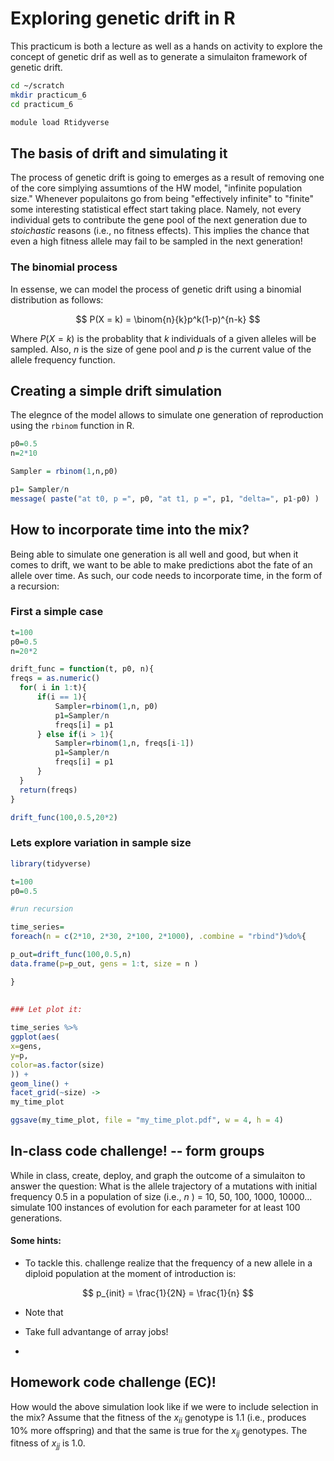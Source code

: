 # Exploring genetic drift in R

This practicum is both a lecture as well as a hands on activity to explore the concept of genetic drif as well as to generate a simulaiton framework of genetic drift.

```bash
cd ~/scratch
mkdir practicum_6
cd practicum_6

module load Rtidyverse
```

## The basis of drift and simulating it

The process of genetic drift is going to emerges as a result of removing one of the core simplying assumtions of the HW model, "infinite population size." Whenever populaitons go from being "effectively infinite" to "finite" some interesting statistical effect start taking place. Namely, not every individual gets to contribute the gene pool of the next generation due to *stoichastic* reasons (i.e., no fitness effects). This implies the chance that even a high fitness allele may fail to be sampled in the next generation!

### The binomial process

In essense, we can model the process of genetic drift using a binomial distribution as follows: 


$$
P(X = k) = \binom{n}{k}p^k(1-p)^{n-k}
$$

Where $P(X = k)$ is the probablity that $k$ individuals of a given alleles will be sampled. Also, $n$ is the size of gene pool and $p$ is the current value of the allele frequency function. 

## Creating a simple drift simulation

The elegnce of the model allows to simulate one generation of reproduction using the `rbinom` function in R.

```r
p0=0.5
n=2*10

Sampler = rbinom(1,n,p0)

p1= Sampler/n
message( paste("at t0, p =", p0, "at t1, p =", p1, "delta=", p1-p0) )
```

## How to incorporate time into the mix?

Being able to simulate one generation is all well and good, but when it comes to drift, we want to be able to make predictions abot the fate of an allele over time. As such, our code needs to incorporate time, in the form of a recursion:

### First a simple case

```r
t=100
p0=0.5
n=20*2

drift_func = function(t, p0, n){
freqs = as.numeric()
  for( i in 1:t){
	  if(i == 1){
		  Sampler=rbinom(1,n, p0)
		  p1=Sampler/n
		  freqs[i] = p1
	  } else if(i > 1){
	  	  Sampler=rbinom(1,n, freqs[i-1])
		  p1=Sampler/n
		  freqs[i] = p1
	  }
  }
  return(freqs)
}

drift_func(100,0.5,20*2)
```

### Lets explore variation in sample size

```R
library(tidyverse)

t=100
p0=0.5

#run recursion

time_series=
foreach(n = c(2*10, 2*30, 2*100, 2*1000), .combine = "rbind")%do%{

p_out=drift_func(100,0.5,n)
data.frame(p=p_out, gens = 1:t, size = n )

}
 

### Let plot it: 
 
time_series %>% 
ggplot(aes(
x=gens,
y=p,
color=as.factor(size)
)) +
geom_line() +
facet_grid(~size) ->
my_time_plot

ggsave(my_time_plot, file = "my_time_plot.pdf", w = 4, h = 4)

```

## In-class code challenge! -- form groups

While in class, create, deploy, and graph the outcome of a simulaiton to answer the question: What is the allele trajectory of a mutations with initial frequency 0.5 in a population of size (i.e., $n$ ) = 10, 50, 100, 1000, 10000... simulate 100 instances of evolution for each parameter for at least 100 generations.

#### Some hints:

* To tackle this. challenge realize that the frequency of a new allele in a diploid population at the moment of introduction is:

$$
p_{init} = \frac{1}{2N} = \frac{1}{n}
$$ 

* Note that 

*  Take full advantange of array jobs!
* 

## Homework code challenge (EC)! 

How would the above simulation look like if we were to include selection in the mix? Assume that the fitness of the $x_{ii}$ genotype is 1.1 (i.e., produces 10% more offspring) and that the same is true for the $x_{ij}$ genotypes. The fitness of $x_{jj}$ is 1.0. 

